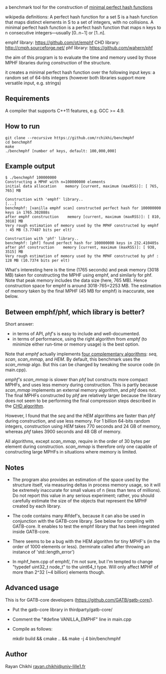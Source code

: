 a benchmark tool for the construction of [minimal perfect hash functions](https://en.wikipedia.org/wiki/Perfect_hash_function#Minimal_perfect_hash_function)

wikipedia definitions: A perfect hash function for a set S is a hash function that maps distinct elements in S to a set of integers, with no collisions. A minimal perfect hash function is a perfect hash function that maps n keys to n consecutive integers—usually [0..n−1] or [1..n].

emphf library: https://github.com/ot/emphf
CHD library: http://cmph.sourceforge.net/
phf library: https://github.com/wahern/phf

the aim of this program is to evaluate the time and memory used by
those MPHF libraries during _construction_ of the structure.

it creates a minimal perfect hash function over the following input keys:
a random set of 64-bits integers
(however both libraries support more versatile input, e.g. strings)

Requirements
------------

A compiler that supports C++11 features, e.g. GCC >= 4.9.


How to run 
----------

    git clone --recursive https://github.com/rchikhi/benchmphf
    cd benchmphf
    make
    ./benchmphf [number of keys, default: 100,000,000]



Example output
--------------

    $ ./benchmphf 100000000
    Constructing a MPHF with n=100000000 elements
    initial data allocation    memory [current, maximum (maxRSS)]: [ 765,  765] MB
    
    Construction with 'emphf' library..
    [...]
    benchmphf: [vanilla emphf scan] constructed perfect hash for 100000000 keys in 1765.302888s
    after emphf construction    memory [current, maximum (maxRSS)]: [ 810, 3018] MB 
    Very rough estimation of memory used by the MPHF constructed by emphf : 45 MB (3.77487 bits per elt)

    Construction with 'phf' library.. 
    benchmphf: [phf] found perfect hash for 100000000 keys in 232.410405s
    after phf construction    memory [current, maximum (maxRSS)]: [ 938, 3515] MB 
    Very rough estimation of memory used by the MPHF constructed by phf : 128 MB (10.7374 bits per elt)

What's interesting here is the time (1765 seconds) and peak memory (3018 MB) taken
for constructing the MPHF using emphf, and similarly for phf. Note that peak memory
includes the data size (here, 765 MB). Hence construction space for emphf is around 3018-765=2253 MB.
The estimation of memory taken by the final MPHF (45 MB for emphf) is inaccurate, see below.



Between emphf/phf, which library is better?
----------------------------

Short answer: 
- in terms of API, _phf_'s is easy to include and well-documented.
- in terms of performance, using the right algorithm from _emphf_ (to minimize either run-time or memory usage) is the best option.

Note that _emphf_ actually implements [four complementary algorithms](https://github.com/ot/emphf): _seq_, _scan_, _scan_mmap_, and _HEM_. By default, this benchmark uses the _scan\_mmap_ algo. But this can be changed by tweaking the source code (in main.cpp).

_emphf's scan\_mmap_ is slower than _phf_ but constructs more compact MPHFs, and uses less memory during construction. This is partly because _scan\_mmap_ implements an external memory algorithm, and _phf_ does not. The final MPHFs constructed by _phf_  are relatively larger because the library does not seem to be performing the final compression steps described in the [CHD algorithm](http://cmph.sourceforge.net/chd.html).

However, I found that the _seq_ and the _HEM_ algorithms are faster than _phf_ during construction, and use less memory. For 1 billion 64-bits random integers, construction using _HEM_ takes 770 seconds and 24 GB of memory, whereas  _phf_ takes 3900 seconds and 48 GB of memory.

All algorithms, except _scan\_mmap_, require in the order of 30 bytes per element during construction. _scan\_mmap_ is therefore only one capable of constructing large MPHFs in situations where memory is limited.

Notes
-----

- The program also provides an estimation of the space used by the structure itself,
via measuring deltas in process memory usage, so it will be extremely inaccurate 
for small values of n  (less than tens of millions). Do not report this value 
in any serious experiment; rather, you should carefully estimate the size of the 
objects that represent the MPHF created by each library.


- The code contains many #ifdef's, because it can also be used in conjunction with the GATB-core library.
 See below for compiling with GATB-core. It enables to test the emphf library that has been integrated inside GATB-core.

- There seems to be a bug with the HEM algorithm for tiny MPHF's (in the order of 1000 elements or less).
(terminate called after throwing an instance of 'std::length_error')

- In mphf_hem.cpp of emphf/, I'm not sure, but I'm tempted to change "typedef uint32_t node_t" to the uint64_t type.
Will only affect MPHF of more than 2^32 (~4 billion) elements though.



Advanced usage
--------------

This is for GATB-core developers (https://github.com/GATB/gatb-core/).

- Put the gatb-core library in thirdparty/gatb-core/
- Comment the "#define VANILLA_EMPHF" line in main.cpp
- Compile as follows:

    mkdir build && cmake .. && make -j 4 
    bin/benchmphf


Author
------

Rayan Chikhi
rayan.chikhi@univ-lille1.fr
